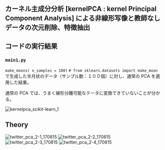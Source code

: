 ## カーネル主成分分析 [kernelPCA : kernel Principal Component Analysis] による非線形写像と教師なしデータの次元削除、特徴抽出



## コードの実行結果

### `main1.py`

`make_moons( n_samples = 100)` `# from sklearn.datasets import make_moon` で生成した半月状のデータ（サンプル数：１００個）に対し、通常の PCA を適用した結果。

通常の PCA では、うまく線形分離可能なテータに変換できていないことが分かる。

![kernelpca_scikit-learn_1](https://user-images.githubusercontent.com/25688193/29360113-5e6699b0-82bc-11e7-861a-efaa49e8ad4e.png)


## Theory

![twitter_pca_2-1_170815](https://user-images.githubusercontent.com/25688193/29283593-621e79b6-8162-11e7-8624-e5c914da21f6.png)
![twitter_pca_2-2_170815](https://user-images.githubusercontent.com/25688193/29303785-3cead10e-81ca-11e7-9ffd-46aa36d8869e.png)
![twitter_pca_2-3_170815](https://user-images.githubusercontent.com/25688193/29308244-00c0b96c-81e0-11e7-913c-f8c2ec4f80ed.png)
![twitter_pca_2-4_170815](https://user-images.githubusercontent.com/25688193/29308248-052d58a2-81e0-11e7-94cf-57018daecce2.png)
